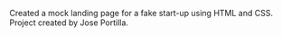 



Created a mock landing page for a fake start-up using HTML and CSS. Project created by Jose Portilla.
